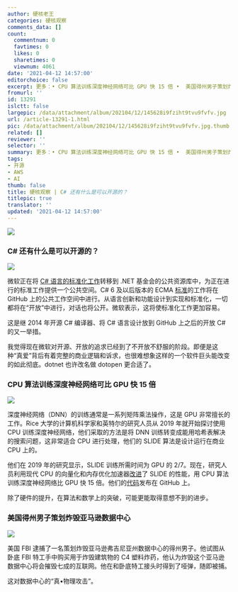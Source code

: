 ```yaml
---
author: 硬核老王
categories: 硬核观察
comments_data: []
count:
  commentnum: 0
  favtimes: 0
  likes: 0
  sharetimes: 0
  viewnum: 4061
date: '2021-04-12 14:57:00'
editorchoice: false
excerpt: 更多：• CPU 算法训练深度神经网络可比 GPU 快 15 倍 •  美国得州男子策划炸毁亚马逊数据中心
fromurl: ''
id: 13291
islctt: false
largepic: /data/attachment/album/202104/12/145628i9fziht9tvu9fvfv.jpg
url: /article-13291-1.html
pic: /data/attachment/album/202104/12/145628i9fziht9tvu9fvfv.jpg.thumb.jpg
related: []
reviewer: ''
selector: ''
summary: 更多：• CPU 算法训练深度神经网络可比 GPU 快 15 倍 •  美国得州男子策划炸毁亚马逊数据中心
tags:
- 开源
- AWS
- AI
thumb: false
title: 硬核观察 | C# 还有什么是可以开源的？
titlepic: true
translator: ''
updated: '2021-04-12 14:57:00'
---
```


![](/data/attachment/album/202104/12/145628i9fziht9tvu9fvfv.jpg)


### C# 还有什么是可以开源的？


![](/data/attachment/album/202104/12/145643vue4578404nce5q5.jpg)


微软正在将 [C# 语言的标准化工作](https://www.infoworld.com/article/3614352/microsoft-open-sources-csharp-standards-work.html)转移到 .NET 基金会的公共资源库中，为正在进行的标准工作提供一个公共空间。C# 6 及以后版本的 ECMA [标准](https://github.com/dotnet/csharpstandard)的工作将在 GitHub 上的公共工作空间中进行。从语言创新和功能设计到实现和标准化，一切都将在“开放”中进行，对话也将公开。微软表示，这将使标准化工作更加容易。


这是继 2014 年开源 C# 编译器、将 C# 语言设计放到 GitHub 上之后的开放 C# 的又一举措。


我觉得现在微软对开源、开放的追求已经到了不开放不舒服的阶段。即便是这种“真爱”背后有着完整的商业逻辑和诉求，也很难想象这样的一个软件巨头能改变的如此彻底。dotnet 也许改名做 dotopen 更合适了。


### CPU 算法训练深度神经网络可比 GPU 快 15 倍


![](/data/attachment/album/202104/12/145703uj3j1x5wj1s9k1hv.jpg)


深度神经网络（DNN）的训练通常是一系列矩阵乘法操作，这是 GPU 非常擅长的工作。Rice 大学的计算机科学家和英特尔的研究人员从 2019 年就开始探讨使用 CPU 训练深度神经网络，他们采取的方法是将 DNN 训练转变成能用哈希表解决的搜索问题，这非常适合 CPU 进行处理，他们的 SLIDE 算法是设计运行在商业 CPU 上的。


他们在 2019 年的研究显示，SLIDE 训练所需时间为 GPU 的 2/7。现在，研究人员利用现代 CPU 的向量化和内存优化加速器[改进](https://arxiv.org/abs/2103.10891)了 SLIDE 的性能，用 CPU 算法训练深度神经网络比 GPU 快 15 倍。他们的[代码](https://github.com/RUSH-LAB/SLIDE)发布在 GitHub 上。


除了硬件的提升，在算法和数学上的突破，可能更能取得意想不到的进步。


### 美国得州男子策划炸毁亚马逊数据中心


![](/data/attachment/album/202104/12/145724nfh2ki52hjk2j5vz.jpg)


美国 FBI 逮捕了一名策划炸毁亚马逊弗吉尼亚州数据中心的得州男子。他试图从卧底 FBI 特工手中购买用于炸毁建筑物的 C4 塑料炸药，他认为炸毁这个亚马逊数据中心将会摧毁七成的互联网。他在和卧底特工接头时得到了哑弹，随即被捕。


这对数据中心的“真•物理攻击”。